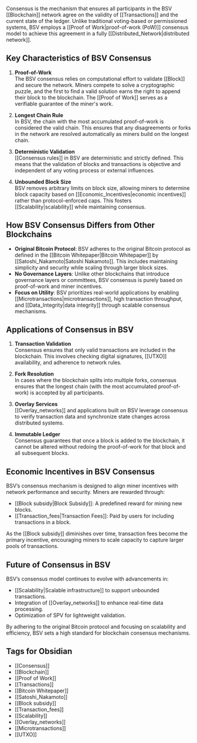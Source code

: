 
Consensus is the mechanism that ensures all participants in the BSV [[Blockchain]] network agree on the validity of [[Transactions]] and the current state of the ledger. Unlike traditional voting-based or permissioned systems, BSV employs a [[Proof of Work|proof-of-work (PoW)]] consensus model to achieve this agreement in a fully [[Distributed_Network|distributed network]].

## Key Characteristics of BSV Consensus

1. **Proof-of-Work**  
   The BSV consensus relies on computational effort to validate [[Block]] and secure the network. Miners compete to solve a cryptographic puzzle, and the first to find a valid solution earns the right to append their block to the blockchain. The [[Proof of Work]] serves as a verifiable guarantee of the miner's work.

2. **Longest Chain Rule**  
   In BSV, the chain with the most accumulated proof-of-work is considered the valid chain. This ensures that any disagreements or forks in the network are resolved automatically as miners build on the longest chain.

3. **Deterministic Validation**  
   [[Consensus rules]] in BSV are deterministic and strictly defined. This means that the validation of blocks and transactions is objective and independent of any voting process or external influences.

4. **Unbounded Block Size**  
   BSV removes arbitrary limits on block size, allowing miners to determine block capacity based on [[Economic_Incentives|economic incentives]] rather than protocol-enforced caps. This fosters [[Scalability|scalability]] while maintaining consensus.

## How BSV Consensus Differs from Other Blockchains

- **Original Bitcoin Protocol**: BSV adheres to the original Bitcoin protocol as defined in the [[Bitcoin Whitepaper|Bitcoin Whitepaper]] by [[Satoshi_Nakamoto|Satoshi Nakamoto]]. This includes maintaining simplicity and security while scaling through larger block sizes.
- **No Governance Layers**: Unlike other blockchains that introduce governance layers or committees, BSV consensus is purely based on proof-of-work and miner incentives.
- **Focus on Utility**: BSV prioritizes real-world applications by enabling [[Microtransactions|microtransactions]], high transaction throughput, and [[Data_Integrity|data integrity]] through scalable consensus mechanisms.

## Applications of Consensus in BSV

1. **Transaction Validation**  
   Consensus ensures that only valid transactions are included in the blockchain. This involves checking digital signatures, [[UTXO]] availability, and adherence to network rules.

2. **Fork Resolution**  
   In cases where the blockchain splits into multiple forks, consensus ensures that the longest chain (with the most accumulated proof-of-work) is accepted by all participants.

3. **Overlay Services**  
   [[Overlay_networks]] and applications built on BSV leverage consensus to verify transaction data and synchronize state changes across distributed systems.

4. **Immutable Ledger**  
   Consensus guarantees that once a block is added to the blockchain, it cannot be altered without redoing the proof-of-work for that block and all subsequent blocks.

## Economic Incentives in BSV Consensus

BSV’s consensus mechanism is designed to align miner incentives with network performance and security. Miners are rewarded through:
- [[Block subsidy|Block Subsidy]]: A predefined reward for mining new blocks.
- [[Transaction_fees|Transaction Fees]]: Paid by users for including transactions in a block.

As the [[Block subsidy]] diminishes over time, transaction fees become the primary incentive, encouraging miners to scale capacity to capture larger pools of transactions.

## Future of Consensus in BSV

BSV’s consensus model continues to evolve with advancements in:
- [[Scalability|Scalable infrastructure]] to support unbounded transactions.
- Integration of [[Overlay_networks]] to enhance real-time data processing.
- Optimization of SPV for lightweight validation.

By adhering to the original Bitcoin protocol and focusing on scalability and efficiency, BSV sets a high standard for blockchain consensus mechanisms.

## Tags for Obsidian

- [[Consensus]]
- [[Blockchain]]
- [[Proof of Work]]
- [[Transactions]]
- [[Bitcoin Whitepaper]]
- [[Satoshi_Nakamoto]]
- [[Block subsidy]]
- [[Transaction_fees]]
- [[Scalability]]
- [[Overlay_networks]]
- [[Microtransactions]]
- [[UTXO]]
